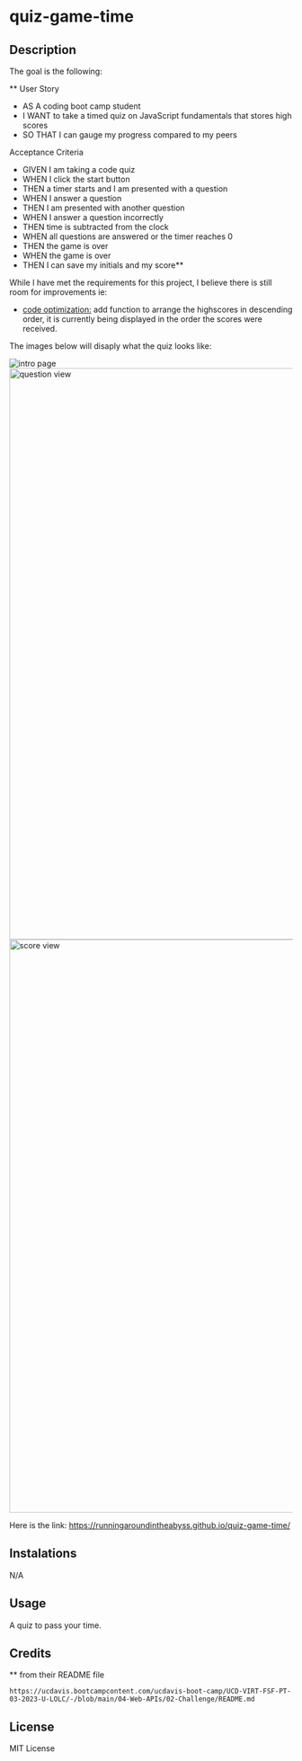# quiz-game-time

## Description

The goal is the following:

**
User Story
- AS A coding boot camp student
- I WANT to take a timed quiz on JavaScript fundamentals that stores high scores  
- SO THAT I can gauge my progress compared to my peers

Acceptance Criteria
- GIVEN I am taking a code quiz
- WHEN I click the start button
- THEN a timer starts and I am presented with a question
- WHEN I answer a question
- THEN I am presented with another question
- WHEN I answer a question incorrectly
- THEN time is subtracted from the clock
- WHEN all questions are answered or the timer reaches 0
- THEN the game is over
- WHEN the game is over
- THEN I can save my initials and my score**

While I have met the requirements for this project, I believe there is still room for improvements ie:

- <u>code optimization:</u> add function to arrange the highscores in descending order, it is currently being displayed in the order the scores were received.

The images below will disaply what the quiz looks like:

![intro page](https://user-images.githubusercontent.com/127266659/233449285-e5c2d996-dab0-463d-96b0-8b9035efdf28.jpg)
<img width="1017" alt="question view" src="https://github.com/runningaroundintheabyss/quiz-game-time/assets/127266659/5587ec67-d127-4fd1-bf97-ac7c67374fa7">
<img width="1020" alt="score view" src="https://github.com/runningaroundintheabyss/quiz-game-time/assets/127266659/65a6a199-d2f7-4317-a297-fdf23e8c7b7b">


Here is the link: https://runningaroundintheabyss.github.io/quiz-game-time/

## Instalations

N/A

## Usage

A quiz to pass your time. 

## Credits

 ** from their README file 

    https://ucdavis.bootcampcontent.com/ucdavis-boot-camp/UCD-VIRT-FSF-PT-03-2023-U-LOLC/-/blob/main/04-Web-APIs/02-Challenge/README.md 
 

## License

MIT License

